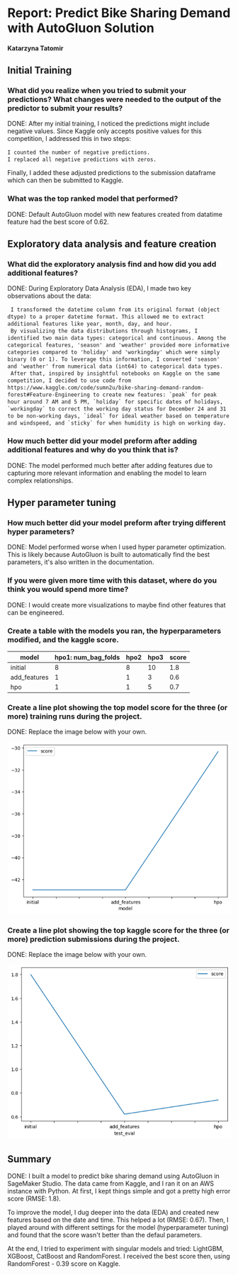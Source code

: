 # Report: Predict Bike Sharing Demand with AutoGluon Solution
#### Katarzyna Tatomir

## Initial Training
### What did you realize when you tried to submit your predictions? What changes were needed to the output of the predictor to submit your results?
DONE: After my initial training, I noticed the predictions might include negative values. Since Kaggle only accepts positive values for this competition, I addressed this in two steps:

    I counted the number of negative predictions.
    I replaced all negative predictions with zeros.

Finally, I added these adjusted predictions to the submission dataframe which can then be submitted to Kaggle.

### What was the top ranked model that performed?
DONE: Default AutoGluon model with new features created from datatime feature had the best score of 0.62.

## Exploratory data analysis and feature creation
### What did the exploratory analysis find and how did you add additional features?
DONE: During Exploratory Data Analysis (EDA), I made two key observations about the data:

     I transformed the datetime column from its original format (object dtype) to a proper datetime format. This allowed me to extract additional features like year, month, day, and hour.
     By visualizing the data distributions through histograms, I identified two main data types: categorical and continuous. Among the categorical features, 'season' and 'weather' provided more informative categories compared to 'holiday' and 'workingday' which were simply binary (0 or 1). To leverage this information, I converted 'season' and 'weather' from numerical data (int64) to categorical data types.
     After that, inspired by insightful notebooks on Kaggle on the same competition, I decided to use code from https://www.kaggle.com/code/sumn2u/bike-sharing-demand-random-forest#Feature-Engineering to create new features: `peak` for peak hour around 7 AM and 5 PM, `holiday` for specific dates of holidays, `workingday` to correct the working day status for December 24 and 31 to be non-working days, `ideal` for ideal weather based on temperature and windspeed, and `sticky` for when humidity is high on working day.

### How much better did your model preform after adding additional features and why do you think that is?
DONE: The model performed much better after adding features due to capturing more relevant information and enabling the model to learn complex relationships.

## Hyper parameter tuning
### How much better did your model preform after trying different hyper parameters?
DONE: Model performed worse when I used hyper parameter optimization. This is likely because AutoGluon is built to automatically find the best parameters, it's also written in the documentation.

### If you were given more time with this dataset, where do you think you would spend more time?
DONE: I would create more visualizations to maybe find other features that can be engineered.

### Create a table with the models you ran, the hyperparameters modified, and the kaggle score.
|model|hpo1: num_bag_folds|hpo2|hpo3|score|
|--|--|--|--|--|
|initial|8|8|10|1.8|
|add_features|1|1|3|0.6|
|hpo|1|1|5|0.7|

### Create a line plot showing the top model score for the three (or more) training runs during the project.

DONE: Replace the image below with your own.

![model_train_score.png](img/model_train_score.png)

### Create a line plot showing the top kaggle score for the three (or more) prediction submissions during the project.

DONE: Replace the image below with your own.

![model_test_score.png](img/model_test_score.png)

## Summary
DONE: I built a model to predict bike sharing demand using AutoGluon in SageMaker Studio. The data came from Kaggle, and I ran it on an AWS instance with Python. At first, I kept things simple and got a pretty high error score (RMSE: 1.8).

To improve the model, I dug deeper into the data (EDA) and created new features based on the date and time. This helped a lot (RMSE: 0.67). Then, I played around with different settings for the model (hyperparameter tuning) and found that the score wasn't better than the defaul parameters. 

At the end, I tried to experiment with singular models and tried: LightGBM, XGBoost, CatBoost and RandomForest. I received the best score then, using RandomForest - 0.39 score on Kaggle.

